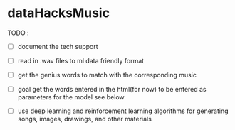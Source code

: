 # dataHacksMusic
TODO :
- [ ]  document the tech support
- [ ] read in .wav files to ml data friendly format
- [ ]  get the genius words to match with the corresponding music
- [ ] goal get the words entered in the html(for now) to be entered as parameters for the model see below
- [ ]  use deep learning and reinforcement learning algorithms for generating songs, images, drawings, and other materials

